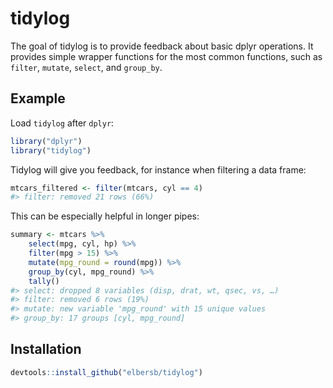 
<!-- README.md is generated from README.Rmd. Please edit that file -->

# tidylog

The goal of tidylog is to provide feedback about basic dplyr operations.
It provides simple wrapper functions for the most common functions, such
as `filter`, `mutate`, `select`, and `group_by`.

## Example

Load `tidylog` after `dplyr`:

``` r
library("dplyr")
library("tidylog")
```

Tidylog will give you feedback, for instance when filtering a data
frame:

``` r
mtcars_filtered <- filter(mtcars, cyl == 4)
#> filter: removed 21 rows (66%)
```

This can be especially helpful in longer pipes:

``` r
summary <- mtcars %>%
    select(mpg, cyl, hp) %>%
    filter(mpg > 15) %>%
    mutate(mpg_round = round(mpg)) %>%
    group_by(cyl, mpg_round) %>%
    tally()
#> select: dropped 8 variables (disp, drat, wt, qsec, vs, …) 
#> filter: removed 6 rows (19%) 
#> mutate: new variable 'mpg_round' with 15 unique values 
#> group_by: 17 groups [cyl, mpg_round]
```

## Installation

``` r
devtools::install_github("elbersb/tidylog")
```
